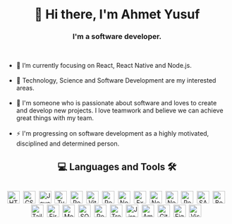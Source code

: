 <h1 align="center">👋 Hi there, I'm Ahmet Yusuf</h1>

<h3 align="center">I'm a software developer.</h3>
<br/>

<ul>
  <li>🎯 I’m currently focusing on React, React Native and Node.js.</li>
  <br/>
  <li>🔭 Technology, Science and Software Development are my interested areas.</li>
  <br/>
  <li>💞️ I'm someone who is passionate about software and loves to create and develop new projects. I love teamwork and believe we can achieve great things with my team.</li>
  <br/>
  <li>⚡ I'm progressing on software development as a highly motivated, disciplined and determined person.</li>
</ul>

<h2 align="center">💻 Languages and Tools 🛠️</h2>
<br/>

<div align="center">
  <img src="https://cdn.jsdelivr.net/gh/devicons/devicon/icons/html5/html5-original.svg" alt="HTML5" width="28" height="28"/>&nbsp;
  <img src="https://cdn.jsdelivr.net/gh/devicons/devicon/icons/css3/css3-original.svg" alt="CSS3" width="28" height="28"/>&nbsp;
  <img src="https://cdn.jsdelivr.net/gh/devicons/devicon/icons/javascript/javascript-original.svg" alt="Javascript" width="28" height="28"/>&nbsp;
  <img src="https://cdn.jsdelivr.net/gh/devicons/devicon/icons/typescript/typescript-original.svg" alt="Typescript" width="28" height="28"/>&nbsp;
  <img src="https://cdn.jsdelivr.net/gh/devicons/devicon/icons/react/react-original-wordmark.svg" alt="React Native" width="28" height="28"/>&nbsp;
  <img src="https://cdn.jsdelivr.net/gh/devicons/devicon@latest/icons/vitejs/vitejs-original.svg" alt="Vite" width="28" height="28" />&nbsp;
  <img src="https://cdn.jsdelivr.net/gh/devicons/devicon@latest/icons/react/react-original.svg" alt="React" width="28" height="28"/>&nbsp;
  <img src="https://cdn.jsdelivr.net/gh/devicons/devicon@latest/icons/nodejs/nodejs-original.svg" alt="Node.js" width="28" height="28"/>&nbsp;
  <img src="https://cdn.jsdelivr.net/gh/devicons/devicon@latest/icons/express/express-original.svg" alt="Express" width="28" height="28"/>&nbsp;
  <img src="https://cdn.jsdelivr.net/gh/devicons/devicon@latest/icons/nextjs/nextjs-original.svg" alt="Next.js" width="28" height="28"/>&nbsp;
  <img src="https://cdn.jsdelivr.net/gh/devicons/devicon@latest/icons/nestjs/nestjs-original.svg" alt="Nest.js" width="28" height="28"/>&nbsp;
  <img src="https://cdn.jsdelivr.net/gh/devicons/devicon/icons/redux/redux-original.svg" alt="Redux" width="28" height="28"/>&nbsp;
  <img src="https://cdn.jsdelivr.net/gh/devicons/devicon/icons/sass/sass-original.svg" alt="SASS" width="28" height="28"/>&nbsp;
  <img src="https://cdn.jsdelivr.net/gh/devicons/devicon/icons/bootstrap/bootstrap-original.svg" alt="Bootstrap" width="28" height="28"/>&nbsp;
  <img src="https://cdn.jsdelivr.net/gh/devicons/devicon@latest/icons/tailwindcss/tailwindcss-original.svg" alt="Tailwind CSS" width="28" height="28"/>&nbsp;
  <img src="https://cdn.jsdelivr.net/gh/devicons/devicon@latest/icons/firebase/firebase-original.svg" alt="Firebase" width="28" height="28"/>&nbsp;
  <img src="https://cdn.jsdelivr.net/gh/devicons/devicon@latest/icons/mongodb/mongodb-original.svg" alt="MongoDB" width="28" height="28"/>&nbsp;
  <img src="https://cdn.jsdelivr.net/gh/devicons/devicon@latest/icons/sqlite/sqlite-original.svg" alt="SQLite" width="28" height="28" />&nbsp;
  <img src="https://cdn.jsdelivr.net/gh/devicons/devicon@latest/icons/postman/postman-original.svg" alt="Postman" width="28" height="28"/>&nbsp;
  <img src="https://cdn.jsdelivr.net/gh/devicons/devicon@latest/icons/trello/trello-original.svg" alt="Trello" width="28" height="28"/>&nbsp;
  <img src="https://cdn.jsdelivr.net/gh/devicons/devicon/icons/jira/jira-original.svg" alt="Jira" width="28" height="28"/>&nbsp;
  <img src="https://cdn.jsdelivr.net/gh/devicons/devicon@latest/icons/amazonwebservices/amazonwebservices-plain-wordmark.svg" alt="Amazon Web Services" width="28" height="28"/>&nbsp;
  <img src="https://cdn.jsdelivr.net/gh/devicons/devicon@latest/icons/git/git-original.svg" alt="Git" width="28" height="28"/>&nbsp;
  <img src="https://cdn.jsdelivr.net/gh/devicons/devicon/icons/figma/figma-original.svg" alt="Figma" width="28" height="28"/>&nbsp;
  <img src="https://cdn.jsdelivr.net/gh/devicons/devicon/icons/vscode/vscode-original.svg" alt="Visual Studio Code" width="28" height="28"/>&nbsp;
</div>
